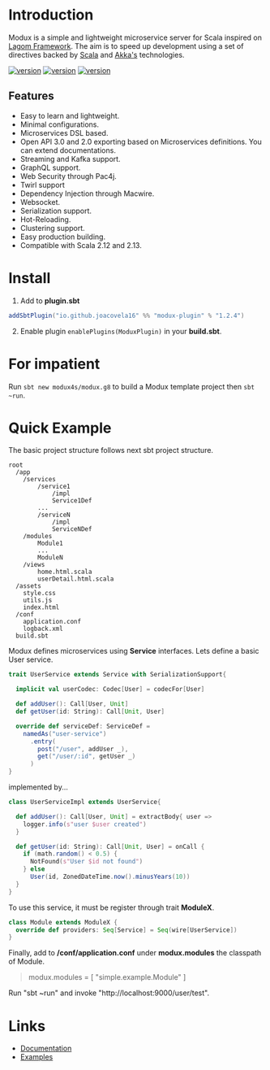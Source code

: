 # Introduction

Modux is a simple and lightweight microservice server for Scala inspired on 
[Lagom Framework](https://www.lagomframework.com/). The aim is to speed up development using a set of directives backed by [Scala](https://www.scala-lang.org/) and [Akka's](https://akka.io/) technologies.

[![version](https://img.shields.io/badge/version-1.2.4-green.svg)](https://github.com/modux4s/modux)
[![version](https://img.shields.io/badge/scala-2.12-blue.svg)](https://github.com/modux4s/modux)
[![version](https://img.shields.io/badge/scala-2.13-blue.svg)](https://github.com/modux4s/modux)

## Features

* Easy to learn and lightweight.
* Minimal configurations.
* Microservices DSL based.
* Open API 3.0 and 2.0 exporting based on Microservices definitions. You can extend documentations.
* Streaming and Kafka support.
* GraphQL support.
* Web Security through Pac4j.
* Twirl support
* Dependency Injection through Macwire.
* Websocket.
* Serialization support.
* Hot-Reloading.
* Clustering support.
* Easy production building.
* Compatible with Scala 2.12 and 2.13.


# Install

1. Add to **plugin.sbt** 
```scala
addSbtPlugin("io.github.joacovela16" %% "modux-plugin" % "1.2.4")
```
2. Enable plugin `enablePlugins(ModuxPlugin)` in your **build.sbt**.

# For impatient

Run `sbt new modux4s/modux.g8` to build a Modux template project then `sbt ~run`. 

# Quick Example

The basic project structure follows next sbt project structure.
```
root
  /app
    /services
        /service1
            /impl
            Service1Def
        ...
        /serviceN
            /impl
            ServiceNDef
    /modules
        Module1
        ...
        ModuleN
    /views
        home.html.scala 
        userDetail.html.scala 
  /assets
    style.css
    utils.js
    index.html
  /conf
    application.conf
    logback.xml
  build.sbt
```

Modux defines microservices using **Service** interfaces. Lets define a basic User service.

```scala
trait UserService extends Service with SerializationSupport{

  implicit val userCodec: Codec[User] = codecFor[User]

  def addUser(): Call[User, Unit]
  def getUser(id: String): Call[Unit, User]

  override def serviceDef: ServiceDef =
    namedAs("user-service")
      .entry(
        post("/user", addUser _),
        get("/user/:id", getUser _)
      )
}
```

implemented by...

```scala
class UserServiceImpl extends UserService{

  def addUser(): Call[User, Unit] = extractBody{ user =>
    logger.info(s"user $user created")
  }

  def getUser(id: String): Call[Unit, User] = onCall {
    if (math.random() < 0.5) {
      NotFound(s"User $id not found")
    } else
      User(id, ZonedDateTime.now().minusYears(10))
  }
}
```

To use this service, it must be register through trait **ModuleX**.

```scala
class Module extends ModuleX {
  override def providers: Seq[Service] = Seq(wire[UserService])
}
```


Finally, add to **/conf/application.conf** under **modux.modules** the classpath of Module.

> modux.modules = [ "simple.example.Module" ]

Run "sbt ~run" and invoke "http://localhost:9000/user/test".


# Links

* [Documentation](https://modux4s.github.io/modux)
* [Examples](https://github.com/modux4s/modux-example)

